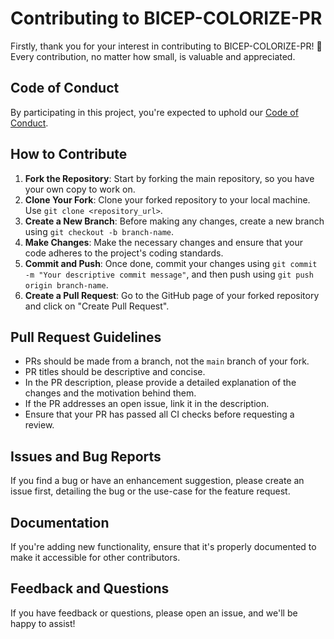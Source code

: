 # Contributing to BICEP-COLORIZE-PR

Firstly, thank you for your interest in contributing to BICEP-COLORIZE-PR! 🎉 Every contribution, no matter how small, is valuable and appreciated.

## Code of Conduct

By participating in this project, you're expected to uphold our [Code of Conduct](LINK_TO_CODE_OF_CONDUCT.md).

## How to Contribute

1. **Fork the Repository**: Start by forking the main repository, so you have your own copy to work on.
2. **Clone Your Fork**: Clone your forked repository to your local machine. Use `git clone <repository_url>`.
3. **Create a New Branch**: Before making any changes, create a new branch using `git checkout -b branch-name`.
4. **Make Changes**: Make the necessary changes and ensure that your code adheres to the project's coding standards.
5. **Commit and Push**: Once done, commit your changes using `git commit -m "Your descriptive commit message"`, and then push using `git push origin branch-name`.
6. **Create a Pull Request**: Go to the GitHub page of your forked repository and click on "Create Pull Request".

## Pull Request Guidelines

- PRs should be made from a branch, not the `main` branch of your fork.
- PR titles should be descriptive and concise.
- In the PR description, please provide a detailed explanation of the changes and the motivation behind them.
- If the PR addresses an open issue, link it in the description.
- Ensure that your PR has passed all CI checks before requesting a review.

## Issues and Bug Reports

If you find a bug or have an enhancement suggestion, please create an issue first, detailing the bug or the use-case for the feature request.

## Documentation

If you're adding new functionality, ensure that it's properly documented to make it accessible for other contributors.

## Feedback and Questions

If you have feedback or questions, please open an issue, and we'll be happy to assist!
